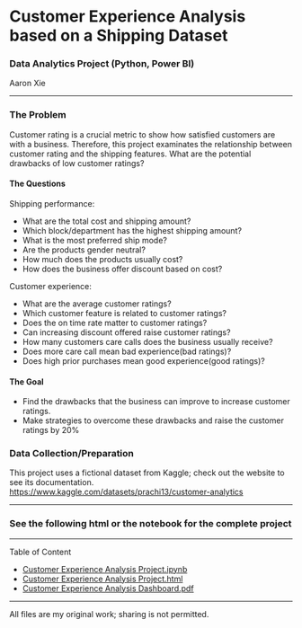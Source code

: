 # Customer Experience Analysis based on a Shipping Dataset
### Data Analytics Project (Python, Power BI)
Aaron Xie
___
### The Problem
Customer rating is a crucial metric to show how satisfied customers are with a business. Therefore, this project examinates the relationship between customer rating and the shipping features. What are the potential drawbacks of low customer ratings?

#### The Questions
Shipping performance:
* What are the total cost and shipping amount?
* Which block/department has the highest shipping amount?
* What is the most preferred ship mode?
* Are the products gender neutral?
* How much does the products usually cost?
* How does the business offer discount based on cost?

Customer experience:
* What are the average customer ratings?
* Which customer feature is related to customer ratings?
* Does the on time rate matter to customer ratings?
* Can increasing discount offered raise customer ratings?
* How many customers care calls does the business usually receive?
* Does more care call mean bad experience(bad ratings)?
* Does high prior purchases mean good experience(good ratings)?


#### The Goal
* Find the drawbacks that the business can improve to increase customer ratings.
* Make strategies to overcome these drawbacks and raise the customer ratings by 20%

### Data Collection/Preparation
This project uses a fictional dataset from Kaggle; check out the website to see its documentation.
https://www.kaggle.com/datasets/prachi13/customer-analytics
___
### See the following html or the notebook for the complete project
___
Table of Content

* [Customer Experience Analysis Project.ipynb](https://github.com/aaronxxie/Customer-Experience-Analysis/blob/main/Customer%20Experience%20Analysis%20Project.ipynb)
* [Customer Experience Analysis Project.html](https://github.com/aaronxxie/Customer-Experience-Analysis/blob/main/Customer%20Experience%20Analysis%20Project.html)
* [Customer Experience Analysis Dashboard.pdf](https://github.com/aaronxxie/Customer-Experience-Analysis/blob/main/Customer%20Experience%20Analysis%20Dashboard.pdf)
___
All files are my original work; sharing is not permitted.
